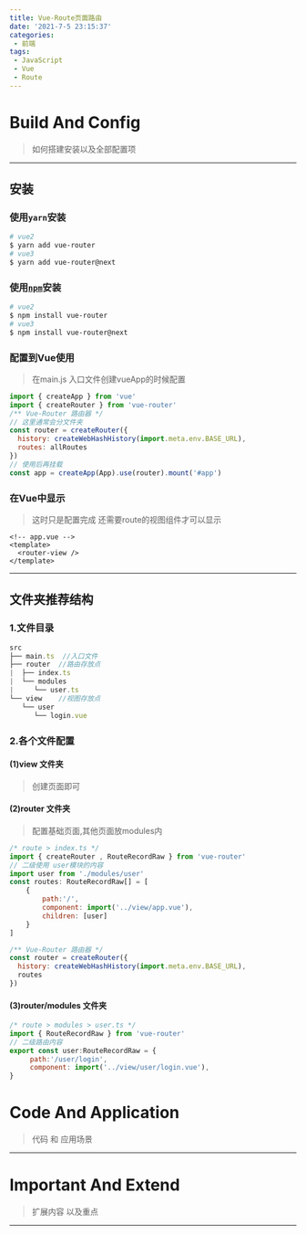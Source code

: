 ```yaml
---
title: Vue-Route页面路由
date: '2021-7-5 23:15:37'
categories:
 - 前端
tags:
 - JavaScript
 - Vue
 - Route
---
```


# Build And Config

> 如何搭建安装以及全部配置项

---

## 安装

### 使用`yarn`安装

```bash
# vue2
$ yarn add vue-router
# vue3
$ yarn add vue-router@next
```

### 使用[`npm`](https://router.vuejs.org/zh/installation.html#npm)安装

```bash
# vue2
$ npm install vue-router
# vue3
$ npm install vue-router@next
```

### 配置到Vue使用

> 在main.js 入口文件创建vueApp的时候配置

```js
import { createApp } from 'vue'
import { createRouter } from 'vue-router'
/** Vue-Router 路由器 */
// 这里通常会分文件夹
const router = createRouter({
  history: createWebHashHistory(import.meta.env.BASE_URL),
  routes: allRoutes
})
// 使用后再挂载
const app = createApp(App).use(router).mount('#app')
```

### 在Vue中显示

> 这时只是配置完成 还需要route的视图组件才可以显示

```vue
<!-- app.vue -->
<template>
  <router-view />
</template>
```

---

## 文件夹推荐结构

### 1.文件目录

```js
src
├── main.ts  //入口文件
├── router	//路由存放点
|  ├── index.ts
|  └── modules
|     └── user.ts
└── view	//视图存放点
   └── user
      └── login.vue
```

### 2.各个文件配置

#### (1)view 文件夹

> 创建页面即可

#### (2)router 文件夹

> 配置基础页面,其他页面放modules内

```js
/* route > index.ts */
import { createRouter , RouteRecordRaw } from 'vue-router'
// 二级使用 user模块的内容
import user from './modules/user'
const routes: RouteRecordRaw[] = [
    {
        path:'/',
        component: import('../view/app.vue'),
        children: [user]
    }
]

/** Vue-Router 路由器 */
const router = createRouter({
  history: createWebHashHistory(import.meta.env.BASE_URL),
  routes
})
```

#### (3)router/modules 文件夹

```js
/* route > modules > user.ts */
import { RouteRecordRaw } from 'vue-router'
// 二级路由内容
export const user:RouteRecordRaw = {
     path:'/user/login',
     component: import('../view/user/login.vue'),
}
```

# Code And Application

> 代码 和 应用场景

---



# Important And Extend

> 扩展内容 以及重点

---